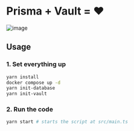 # Prisma + Vault = ❤️

![image](https://user-images.githubusercontent.com/1094804/111591313-913f0480-87c7-11eb-9b19-b774a77a97c3.png)

## Usage

### 1. Set everything up

```bash
yarn install
docker compose up -d
yarn init-database
yarn init-vault
```

### 2. Run the code

```bash
yarn start # starts the script at src/main.ts
```
